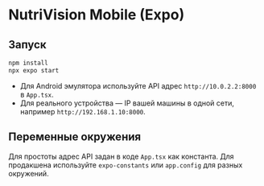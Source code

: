 # NutriVision Mobile (Expo)

## Запуск
```bash
npm install
npx expo start
```

- Для Android эмулятора используйте API адрес `http://10.0.2.2:8000` в `App.tsx`.
- Для реального устройства — IP вашей машины в одной сети, например `http://192.168.1.10:8000`.

## Переменные окружения
Для простоты адрес API задан в коде `App.tsx` как константа. Для продакшена используйте `expo-constants` или `app.config` для разных окружений.